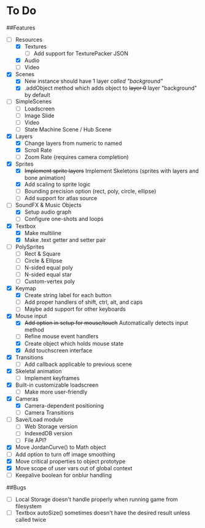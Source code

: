 # To Do

##Features
- [ ] Resources
  - [X] Textures
    - [ ] Add support for TexturePacker JSON
  - [X] Audio
  - [ ] Video
- [X] Scenes
  - [X] New instance should have 1 layer *called "background"*
  - [X] .addObject method which adds object to ~~layer 0~~ layer "background" by default
- [ ] SimpleScenes
  - [ ] Loadscreen
  - [ ] Image Slide
  - [ ] Video
  - [ ] State Machine Scene / Hub Scene
- [X] Layers
  - [X] Change layers from numeric to named
  - [X] Scroll Rate
  - [ ] Zoom Rate {requires camera completion)
- [X] Sprites
  - [X] ~~Implement sprite layers~~ Implement Skeletons (sprites with layers and bone animation)
  - [X] Add scaling to sprite logic
  - [ ] Bounding precision option (rect, poly, circle, ellipse)
  - [ ] Add support for atlas source
- [ ] SoundFX & Music Objects
  - [X] Setup audio graph
  - [ ] Configure one-shots and loops
- [X] Textbox
  - [X] Make multiline
  - [X] Make .text getter and setter pair
- [ ] PolySprites
  - [ ] Rect & Square
  - [ ] Circle & Ellipse
  - [ ] N-sided equal poly
  - [ ] N-sided equal star
  - [ ] Custom-vertex poly
- [X] Keymap
  - [X] Create string label for each button
  - [ ] Add proper handlers of shift, ctrl, alt, and caps
  - [ ] Maybe add support for other keyboards
- [X] Mouse input
  - [X] ~~Add option in setup for mouse/touch~~ Automatically detects input method
  - [ ] Refine mouse event handlers
  - [X] Create object which holds mouse state
  - [X] Add touchscreen interface
- [X] Transitions
  - [ ] Add callback applicable to previous scene
- [X] Skeletal animation
  - [ ] Implement keyframes
- [X] Built-in customizable loadscreen
  - [ ] Make more user-friendly
- [X] Cameras
  - [X] Camera-dependent positioning
  - [ ] Camera Transitions
- [ ] Save/Load module
  - [ ] Web Storage version
  - [ ] IndexedDB version
  - [ ] File API?
- [X] Move JordanCurve() to Math object
- [ ] Add option to turn off image smoothing
- [X] Move critical properties to object prototype
- [X] Move scope of user vars out of global context
- [ ] Keepalive boolean for onblur handling

##Bugs

- [ ] Local Storage doesn't handle properly when running game from filesystem
- [ ] Textbox autoSize() sometimes doesn't have the desired result unless called twice
